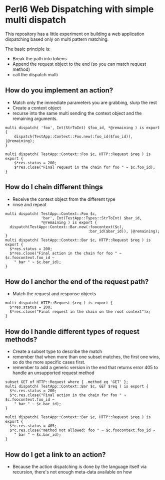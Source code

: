 # Perl6 Web Dispatching with simple multi dispatch

This repository has a little experiment on building a web application
dispatching based only on multi pattern matching.

The basic principle is:

 * Break the path into tokens
 * Append the request object to the end (so you can match request method)
 * call the dispatch multi

## How do you implement an action?

 * Match only the immediate parameters you are grabbing, slurp the rest
 * Create a context object
 * recurse into the same multi sending the context object and the remaining arguments.

```
multi dispatch( 'foo', Int(StrToInt) $foo_id, *@remaining ) is export {
    dispatch(TestApp::Context::Foo.new(:foo_id($foo_id)), |@remaining);
}

multi dispatch( TestApp::Context::Foo $c, HTTP::Request $req ) is export {
    $*res.status = 200;
    $*res.close("Final request in the chain for foo " ~ $c.foo_id);
}
```

## How do I chain different things

 * Receive the context object from the different type
 * rinse and repeat

```
multi dispatch( TestApp::Context::Foo $c,
                'bar', Int(TestApp::Types::StrToInt) $bar_id,
                *@remaining ) is export {
  dispatch(TestApp::Context::Bar.new(:foocontext($c),
                                     :bar_id($bar_id)), |@remaining);
}
multi dispatch( TestApp::Context::Bar $c, HTTP::Request $req ) is export {
  $*res.status = 200;
  $*res.close("Final action in the chain for foo " ~ $c.foocontext.foo_id ~
    " bar " ~ $c.bar_id);
}
```

## How do I anchor the end of the request path?

 * Match the request and response objects

```
multi dispatch( HTTP::Request $req ) is export {
  $*res.status = 200;
  $*res.close("Final request in the chain on the root context")x;
}
```

## How do I handle different types of request methods?

 * Create a subset type to describe the match
 * remember that when more than one subset matches, the first one wins, so do the more specific cases first.
 * remember to add a generic version in the end that returns error 405 to handle an unsupported request method

```
subset GET of HTTP::Request where { .method eq 'GET' };
multi dispatch( TestApp::Context::Bar $c, GET $req ) is export {
  $*c.res.status = 200;
  $*c.res.close("Final action in the chain for foo " ~ $c.foocontext.foo_id ~
    " bar " ~ $c.bar_id);
}

multi dispatch( TestApp::Context::Bar $c, HTTP::Request $req ) is export {
  $*c.res.status = 405;
  $*c.res.close("method not allowed: foo " ~ $c.foocontext.foo_id ~
    " bar " ~ $c.bar_id);
}
```

## How do I get a link to an action?

 * Because the action dispatching is done by the language itself via
   recursion, there's not enough meta-data available on how 